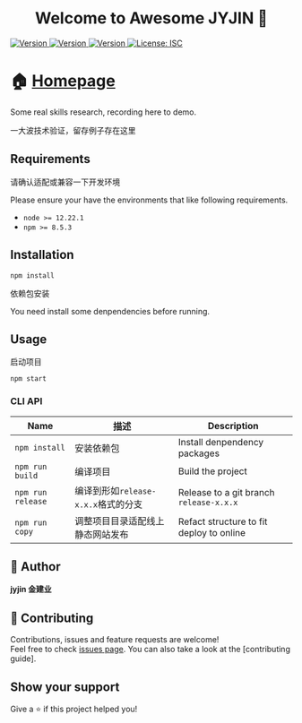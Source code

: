 <h1 align="center">Welcome to Awesome JYJIN 👋</h1>
<p>
  
  <a href="https://www.npmjs.com/package/nuwa-boot" target="_blank">
    <img alt="Version" src="https://img.shields.io/badge/Version-1.0.5-blue">
  </a>
  <a href="https://www.npmjs.com/package/nuwa-boot" target="_blank">
    <img alt="Version" src="https://img.shields.io/badge/Npm-8.5.3-brightgreen">
  </a>
  <a href="https://www.npmjs.com/package/nuwa-boot" target="_blank">
    <img alt="Version" src="https://img.shields.io/badge/Node-12.22.1-purple">
  </a>
  <a href="#" target="_blank">
    <img alt="License: ISC" src="https://img.shields.io/badge/License-ISC-yellow.svg" />
  </a>
</p>


# 🏠 [Homepage](https://github.com/jyjin/nuwa-boot#readme)

Some real skills research, recording here to demo.

一大波技术验证，留存例子存在这里


## Requirements

请确认适配或兼容一下开发环境

Please ensure your have the environments that like following requirements.

  - `node >= 12.22.1`
  - `npm >= 8.5.3`
## Installation

`npm install`

依赖包安装

You need install some denpendencies before running.

## Usage

启动项目

`npm start`

### CLI API
| Name | 描述 |Description |
| -- | -- | -- |
|  `npm install` | 安装依赖包 | Install denpendency packages |
|  `npm run build` | 编译项目 | Build the project |
|  `npm run release` | 编译到形如`release-x.x.x`格式的分支 | Release to a git branch `release-x.x.x` |
|  `npm run copy`  | 调整项目目录适配线上静态网站发布 | Refact structure to fit deploy to online |





## 👤 Author

   **jyjin 金建业**

## 🤝 Contributing

Contributions, issues and feature requests are welcome!<br />Feel free to check [issues page](https://github.com/jyjin/awesome/issues). You can also take a look at the [contributing guide].

## Show your support

Give a ⭐️  if this project helped you!
